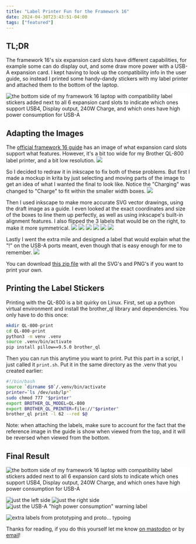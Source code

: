 ```yaml
---
title: "Label Printer Fun for the Framework 16"
date: 2024-04-30T23:43:51-04:00
tags: ["featured"]
---
```


## TL;DR
The framework 16's six expansion card slots have different capabilities, for example some can do display out, and some draw more power with a USB-A expansion card. I kept having to look up the compatibility info in the user guide, so instead I printed some handy-dandy stickers with my label printer and attached them to the bottom of the laptop.

![the bottom side of my framework 16 laptop with compatibility label stickers added next to all 6 expansion card slots to indicate which ones support USB4, Display output, 240W Charge, and which ones have high power consumption for USB-A](/blog/images/framework16-slot-compatibility/result1.jpg)

## Adapting the Images
The [official framework 16 guide](https://knowledgebase.frame.work/en_us/expansion-card-slot-functionality-on-framework-laptop-16-rkUjGm7cn) has an image of what expansion card slots support what features. However, it's a bit too wide for my Brother QL-800 label printer, and a bit low resolution.
![](/blog/images/framework16-slot-compatibility/framework16-slot-compatibility.png)

So I decided to redraw it in inkscape to fix both of these problems. But first I made a mockup in krita by just selecting and moving parts of the image to get an idea of what I wanted the final to look like. Notice the "Charging" was changed to "Charge" to fit within the smaller width boxes.
![](/blog/images/framework16-slot-compatibility/draft-slot1.png)
<style>
    img {
        background-color: white;
    }
</style>

Then I used inkscape to make more accurate SVG vector drawings, using the draft image as a guide. I even looked at the exact coordinates and size of the boxes to line them up perfectly, as well as using inkscape's built-in alignment features. I also flipped the 3 labels that would be on the right, to make it more symmetrical.
![](/blog/images/framework16-slot-compatibility/slot1.svg)
![](/blog/images/framework16-slot-compatibility/slot2.svg)
![](/blog/images/framework16-slot-compatibility/slot3.svg)
![](/blog/images/framework16-slot-compatibility/slot4.svg)
![](/blog/images/framework16-slot-compatibility/slot5.svg)
![](/blog/images/framework16-slot-compatibility/slot6.svg)

Lastly I went the extra mile and designed a label that would explain what the "!" on the USB-A ports meant, even though that is easy enough for me to remember.
![](/blog/images/framework16-slot-compatibility/power-warning.svg)

You can download [this zip file](/blog/files/framework16-slot-compatibility.zip) with all the SVG's and PNG's if you want to print your own.

## Printing the Label Stickers
Printing with the QL-800 is a bit quirky on Linux. First, set up a python virtual environment and install the brother_ql library and dependencies. You only have to do this once:
```bash
mkdir QL-800-print
cd QL-800-print
python3 -m venv .venv
source .venv/bin/activate
pip install pillow==9.5.0 brother_ql
```

Then you can run this anytime you want to print. Put this part in a script, I just called it `print.sh`. Put it in the same directory as the .venv that you created earlier:
```bash
#!/bin/bash
source `dirname $0`/.venv/bin/activate
printer=`ls /dev/usb/lp*`
sudo chmod 777 "$printer"
export BROTHER_QL_MODEL=QL-800
export BROTHER_QL_PRINTER=file://"$printer"
brother_ql print -l 62 --red $@
```

Note: when attaching the labels, make sure to account for the fact that the reference image in the guide is show when viewed from the top, and it will be reversed when viewed from the bottom.

## Final Result
![the bottom side of my framework 16 laptop with compatibility label stickers added next to all 6 expansion card slots to indicate which ones support USB4, Display output, 240W Charge, and which ones have high power consumption for USB-A](/blog/images/framework16-slot-compatibility/result1.jpg)

![just the left side](/blog/images/framework16-slot-compatibility/result2.jpg)
![just the right side](/blog/images/framework16-slot-compatibility/result3.jpg)
![just the USB-A "high power consumption" warning label](/blog/images/framework16-slot-compatibility/result4.jpg)

![extra labels from prototyping and proto... typoing](/blog/images/framework16-slot-compatibility/result5.jpg)

Thanks for reading, if you do this yourself let me know [on mastodon](https://fosstodon.org/@johanv) or by [email](https://johanv.net/contact/)!
